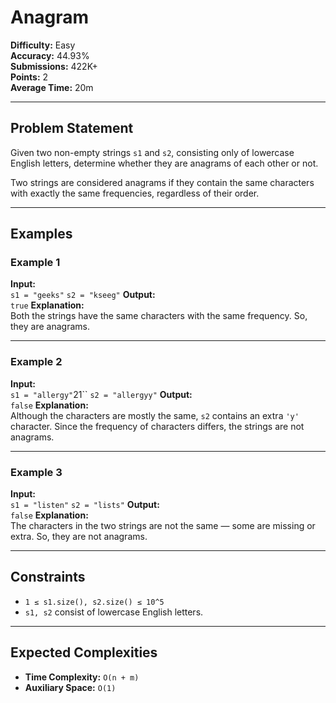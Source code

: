 # Anagram

**Difficulty:** Easy  
**Accuracy:** 44.93%  
**Submissions:** 422K+  
**Points:** 2  
**Average Time:** 20m  

---

## Problem Statement

Given two non-empty strings `s1` and `s2`, consisting only of lowercase English letters, determine whether they are anagrams of each other or not.  

Two strings are considered anagrams if they contain the same characters with exactly the same frequencies, regardless of their order.

---

## Examples

### Example 1
**Input:**  
`s1 = "geeks"`
`s2 = "kseeg"`
**Output:**  
`true`
**Explanation:**  
Both the strings have the same characters with the same frequency. So, they are anagrams.

---

### Example 2
**Input:**  
`s1 = "allergy"`21``
`s2 = "allergyy"`
**Output:**  
`false`
**Explanation:**  
Although the characters are mostly the same, `s2` contains an extra `'y'` character. Since the frequency of characters differs, the strings are not anagrams.

---

### Example 3
**Input:**  
`s1 = "listen"`
`s2 = "lists"`
**Output:**  
`false`
**Explanation:**  
The characters in the two strings are not the same — some are missing or extra. So, they are not anagrams.

---

## Constraints

- `1 ≤ s1.size(), s2.size() ≤ 10^5`
- `s1, s2` consist of lowercase English letters.

---

## Expected Complexities

- **Time Complexity:** `O(n + m)`  
- **Auxiliary Space:** `O(1)`


